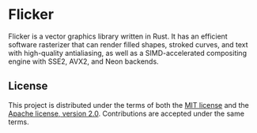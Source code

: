 # Flicker

Flicker is a vector graphics library written in Rust. It has an efficient software rasterizer that can render filled shapes, stroked curves, and text with high-quality antialiasing, as well as a SIMD-accelerated compositing engine with SSE2, AVX2, and Neon backends.

## License

This project is distributed under the terms of both the [MIT license](LICENSE-MIT) and the [Apache license, version 2.0](LICENSE-APACHE). Contributions are accepted under the same terms.
